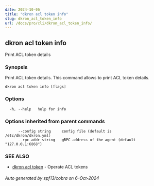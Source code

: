 ```yaml
---
date: 2024-10-06
title: "dkron acl token info"
slug: dkron_acl_token_info
url: /docs/pro/cli/dkron_acl_token_info/
---
```

## dkron acl token info

Print ACL token details

### Synopsis

Print ACL token details. This command allows to print ACL token details.

```
dkron acl token info [flags]
```

### Options

```
  -h, --help   help for info
```

### Options inherited from parent commands

```
      --config string     config file (default is /etc/dkron/dkron.yml)
      --rpc-addr string   gRPC address of the agent (default "127.0.0.1:6868")
```

### SEE ALSO

* [dkron acl token](/docs/pro/cli/dkron_acl_token/)	 - Operate ACL tokens

###### Auto generated by spf13/cobra on 6-Oct-2024
